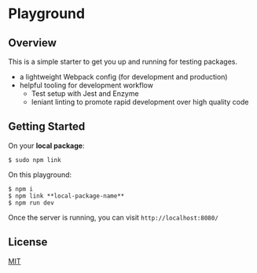 # Playground

## Overview

This is a simple starter to get you up and running for testing packages.

- a lightweight Webpack config (for development and production)
- helpful tooling for development workflow
  - Test setup with Jest and Enzyme
  - leniant linting to promote rapid development over high quality code

## Getting Started

On your **local package**:

```
$ sudo npm link
```

On this playground:

```
$ npm i
$ npm link **local-package-name**
$ npm run dev
```

Once the server is running, you can visit `http://localhost:8080/`

## License

[MIT](LICENSE)

